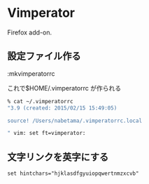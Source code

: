 # Vimperator

Firefox add-on.


## 設定ファイル作る
:mkvimperatorrc

これで$HOME/.vimperatorrc が作られる

```sh
% cat ~/.vimperatorrc                                                                      [1.9.3-p550]
"3.9 (created: 2015/02/15 15:49:05)

source! /Users/nabetama/.vimperatorrc.local

" vim: set ft=vimperator:
```

## 文字リンクを英字にする

```vim
set hintchars="hjklasdfgyuiopqwertnmzxcvb"
```
